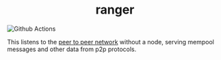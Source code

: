 # <h1 align="center"> ranger </h1>

![Github Actions](https://github.com/Rjected/ranger/workflows/Tests/badge.svg)

This listens to the [peer to peer network](https://github.com/ethereum/devp2p/blob/master/caps/eth.md) without a node, serving mempool messages and other data from p2p protocols.
